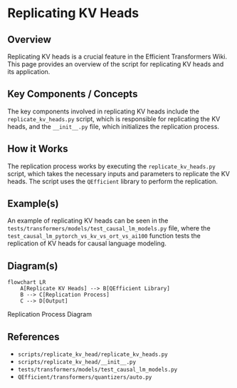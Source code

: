 # Replicating KV Heads
## Overview
Replicating KV heads is a crucial feature in the Efficient Transformers Wiki. This page provides an overview of the script for replicating KV heads and its application.

## Key Components / Concepts
The key components involved in replicating KV heads include the `replicate_kv_heads.py` script, which is responsible for replicating the KV heads, and the `__init__.py` file, which initializes the replication process.

## How it Works
The replication process works by executing the `replicate_kv_heads.py` script, which takes the necessary inputs and parameters to replicate the KV heads. The script uses the `QEfficient` library to perform the replication.

## Example(s)
An example of replicating KV heads can be seen in the `tests/transformers/models/test_causal_lm_models.py` file, where the `test_causal_lm_pytorch_vs_kv_vs_ort_vs_ai100` function tests the replication of KV heads for causal language modeling.

## Diagram(s)
```mermaid
flowchart LR
    A[Replicate KV Heads] --> B[QEfficient Library]
    B --> C[Replication Process]
    C --> D[Output]
```
Replication Process Diagram

## References
* `scripts/replicate_kv_head/replicate_kv_heads.py`
* `scripts/replicate_kv_head/__init__.py`
* `tests/transformers/models/test_causal_lm_models.py`
* `QEfficient/transformers/quantizers/auto.py`